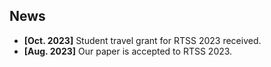## News

- **[Oct. 2023]** Student travel grant for RTSS 2023 received.
- **[Aug. 2023]** Our paper is accepted to RTSS 2023.